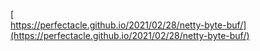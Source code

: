 [  
https://perfectacle.github.io/2021/02/28/netty-byte-buf/](https://perfectacle.github.io/2021/02/28/netty-byte-buf/)
